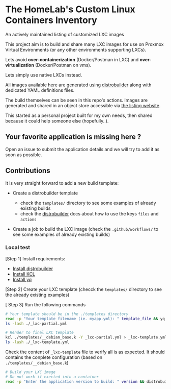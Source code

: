 # The HomeLab's Custom Linux Containers Inventory

An actively maintained listing of customized LXC images

This project aim is to build and share many LXC images for use on Proxmox Virtual Environments (or any other environments supporting LXCs).

Lets avoid **over-containerization** (Docker/Postman in LXC) and **over-virtualization** (Docker/Postman on vms).

Lets simply use native LXCs instead.

All images available here are generated using [distrobuilder](https://linuxcontainers.org/distrobuilder/docs/latest) along with dedicated YAML definitions files.

The build themselves can be seen in this repo's actions.
Images are generated and shared in an object store accessible via [the listing website](https://lxc-images.soubilabs.xyz/).

This started as a personal project built for my own needs, then shared because it could help someone else (hopefully..).

## Your favorite application is missing here ?

Open an issue to submit the application details and we will try to add it as soon as possible.

## Contributions

It is very straight forward to add a new build template:

- Create a distrobuilder template

   - check the `templates/` directory to see some examples of already existing builds
   - check the [distrobuilder](https://linuxcontainers.org/distrobuilder/docs/latest/) docs about how to use the keys `files` and `actions`

- Create a job to build the LXC image (check the `.github/workflows/` to see some examples of already existing builds)

### Local test

[Step 1] Install requirements:

- [Install distrobuilder](https://linuxcontainers.org/distrobuilder/docs/latest/howto/install/)
- [Install KCL](https://www.kcl-lang.io/docs/user_docs/getting-started/install)
- [Install yq](https://mikefarah.gitbook.io/yq#install)

[Step 2] Create your LXC template (checck the `templates/` directory to see the already existing examples)

[ Step 3] Run the following commands

```sh {"id":"01J0MNYBZ7PPTE87YJCNJPC101"}
# Your template should be in the ./templates directory
read -p "Your template filename (ie. myapp.yml): " template_file && yq eval '. as $root | {"kcl_options": [{"key": "build-instructions", "value": $root}]}' ./templates/${template_file} > _lxc-partial.yml && echo "_lxc-partial.yml has been successfully generated !"
ls -lash ./_lxc-partial.yml
```

```sh {"id":"01J0MPD5W78R3GD6JKZRV9WHHS"}
# Render to final LXC template
kcl ./templates/__debian_base.k -Y _lxc-partial.yml > _lxc-template.yml && echo "_lxc-template.yml has been successfully generated !"
ls -lash ./_lxc-template.yml
```

Check the content of `_lxc-template` file to verify all is as expected. It should contains the conplete configuration (based on `./templates/__debian_base.k`)

```sh {"excludeFromRunAll":"false","id":"01J0MPGBG024BTJHTE54YMJP97"}
# Build your LXC image
# Do not work if exected into a container
read -p "Enter the application version to build: " version && distrobuilder build-lxc _lxc-template.yml -o image.architecture=amd64 -o image.release=bookworm -o image.serial="${version}" -o source.url="http://ftp.us.debian.org/debian"
```
